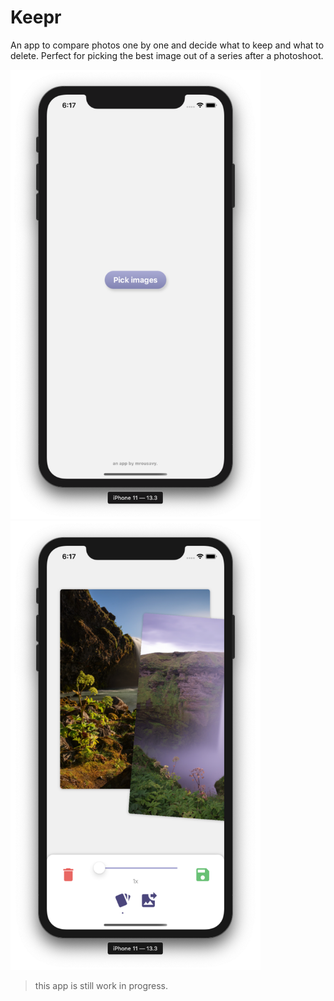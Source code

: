 # Keepr

An app to compare photos one by one and decide what to keep and what to delete. Perfect for picking the best image out of a series after a photoshoot.

<div>
    <img src="demo1.png" width=400>
    <img src="demo2.png" width=400>
</div>

> this app is still work in progress.
